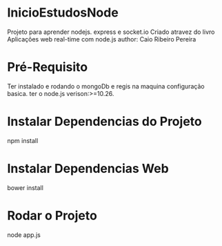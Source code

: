 InicioEstudosNode
==================================

Projeto para aprender nodejs. express e socket.io
Criado atravez do livro Aplicações web real-time com node.js
author: Caio Ribeiro Pereira

Pré-Requisito
==================================
Ter instalado e rodando o mongoDb e  regis na maquina configuração basica.
ter o node.js verison:>=10.26.

Instalar Dependencias do Projeto
==================================
npm install

Instalar Dependencias Web
==================================
bower install

Rodar o Projeto
==================================

node app.js


